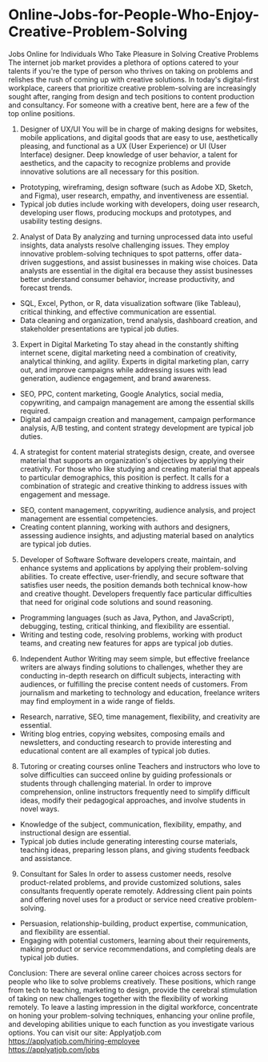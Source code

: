 # Online-Jobs-for-People-Who-Enjoy-Creative-Problem-Solving
Jobs Online for Individuals Who Take Pleasure in Solving Creative Problems
The internet job market provides a plethora of options catered to your talents if you're the type of person who thrives on taking on problems and relishes the rush of coming up with creative solutions. In today's digital-first workplace, careers that prioritize creative problem-solving are increasingly sought after, ranging from design and tech positions to content production and consultancy. For someone with a creative bent, here are a few of the top online positions.

1. Designer of UX/UI
You will be in charge of making designs for websites, mobile applications, and digital goods that are easy to use, aesthetically pleasing, and functional as a UX (User Experience) or UI (User Interface) designer. Deep knowledge of user behavior, a talent for aesthetics, and the capacity to recognize problems and provide innovative solutions are all necessary for this position.

- Prototyping, wireframing, design software (such as Adobe XD, Sketch, and Figma), user research, empathy, and inventiveness are essential.
- Typical job duties include working with developers, doing user research, developing user flows, producing mockups and prototypes, and usability testing designs.

2. Analyst of Data
By analyzing and turning unprocessed data into useful insights, data analysts resolve challenging issues. They employ innovative problem-solving techniques to spot patterns, offer data-driven suggestions, and assist businesses in making wise choices. Data analysts are essential in the digital era because they assist businesses better understand consumer behavior, increase productivity, and forecast trends.

- SQL, Excel, Python, or R, data visualization software (like Tableau), critical thinking, and effective communication are essential.
- Data cleaning and organization, trend analysis, dashboard creation, and stakeholder presentations are typical job duties.

3. Expert in Digital Marketing
To stay ahead in the constantly shifting internet scene, digital marketing need a combination of creativity, analytical thinking, and agility. Experts in digital marketing plan, carry out, and improve campaigns while addressing issues with lead generation, audience engagement, and brand awareness.

- SEO, PPC, content marketing, Google Analytics, social media, copywriting, and campaign management are among the essential skills required.
- Digital ad campaign creation and management, campaign performance analysis, A/B testing, and content strategy development are typical job duties.

4. A strategist for content
material strategists design, create, and oversee material that supports an organization's objectives by applying their creativity. For those who like studying and creating material that appeals to particular demographics, this position is perfect. It calls for a combination of strategic and creative thinking to address issues with engagement and message.

- SEO, content management, copywriting, audience analysis, and project management are essential competencies.
- Creating content planning, working with authors and designers, assessing audience insights, and adjusting material based on analytics are typical job duties.

5. Developer of Software
Software developers create, maintain, and enhance systems and applications by applying their problem-solving abilities. To create effective, user-friendly, and secure software that satisfies user needs, the position demands both technical know-how and creative thought. Developers frequently face particular difficulties that need for original code solutions and sound reasoning.

- Programming languages (such as Java, Python, and JavaScript), debugging, testing, critical thinking, and flexibility are essential.
- Writing and testing code, resolving problems, working with product teams, and creating new features for apps are typical job duties.

6. Independent Author
Writing may seem simple, but effective freelance writers are always finding solutions to challenges, whether they are conducting in-depth research on difficult subjects, interacting with audiences, or fulfilling the precise content needs of customers. From journalism and marketing to technology and education, freelance writers may find employment in a wide range of fields.

- Research, narrative, SEO, time management, flexibility, and creativity are essential.
- Writing blog entries, copying websites, composing emails and newsletters, and conducting research to provide interesting and educational content are all examples of typical job duties.

8. Tutoring or creating courses online
Teachers and instructors who love to solve difficulties can succeed online by guiding professionals or students through challenging material. In order to improve comprehension, online instructors frequently need to simplify difficult ideas, modify their pedagogical approaches, and involve students in novel ways.

- Knowledge of the subject, communication, flexibility, empathy, and instructional design are essential.
- Typical job duties include generating interesting course materials, teaching ideas, preparing lesson plans, and giving students feedback and assistance.

9. Consultant for Sales
In order to assess customer needs, resolve product-related problems, and provide customized solutions, sales consultants frequently operate remotely. Addressing client pain points and offering novel uses for a product or service need creative problem-solving.

- Persuasion, relationship-building, product expertise, communication, and flexibility are essential.
- Engaging with potential customers, learning about their requirements, making product or service recommendations, and completing deals are typical job duties.

Conclusion:
There are several online career choices across sectors for people who like to solve problems creatively. These positions, which range from tech to teaching, marketing to design, provide the cerebral stimulation of taking on new challenges together with the flexibility of working remotely. To leave a lasting impression in the digital workforce, concentrate on honing your problem-solving techniques, enhancing your online profile, and developing abilities unique to each function as you investigate various options.
You can visit our site: Applyatjob.com<br>
 https://applyatjob.com/hiring-employee<br>
https://applyatjob.com/jobs
